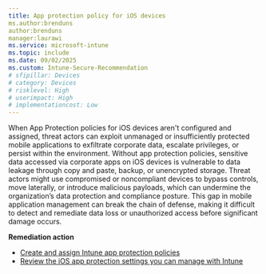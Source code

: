 ```yaml
---
title: App protection policy for iOS devices 
ms.author:brenduns
author:brenduns
manager:laurawi
ms.service: microsoft-intune
ms.topic: include
ms.date: 09/02/2025
ms.custom: Intune-Secure-Recommendation
# sfipillar: Devices 
# category: Devices
# risklevel: High
# userimpact: High
# implementationcost: Low
---
```


When App Protection policies for iOS devices aren't configured and assigned, threat actors can exploit unmanaged or insufficiently protected mobile applications to exfiltrate corporate data, escalate privileges, or persist within the environment. Without app protection policies, sensitive data accessed via corporate apps on iOS devices is vulnerable to data leakage through copy and paste, backup, or unencrypted storage. Threat actors might use compromised or noncompliant devices to bypass controls, move laterally, or introduce malicious payloads, which can undermine the organization’s data protection and compliance posture. This gap in mobile application management can break the chain of defense, making it difficult to detect and remediate data loss or unauthorized access before significant damage occurs.

**Remediation action**

- [Create and assign Intune app protection policies](/intune/intune-service/apps/app-protection-policy)
- [Review the iOS app protection settings you can manage with Intune](/intune/intune-service/apps/app-protection-policy-settings-ios)